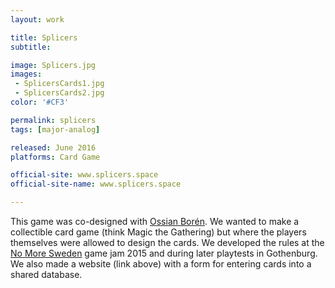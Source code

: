 ```yaml
---
layout: work

title: Splicers
subtitle:

image: Splicers.jpg
images:
 - SplicersCards1.jpg
 - SplicersCards2.jpg
color: '#CF3'

permalink: splicers
tags: [major-analog]

released: June 2016
platforms: Card Game

official-site: www.splicers.space
official-site-name: www.splicers.space

---
```


This game was co-designed with [Ossian Borén](http://ossianboren.com). We wanted to make a collectible card game (think Magic the Gathering) but where the players themselves were allowed to design the cards. We developed the rules at the [No More Sweden](/no-more-sweden) game jam 2015 and during later playtests in Gothenburg. We also made a website (link above) with a form for entering cards into a shared database.
